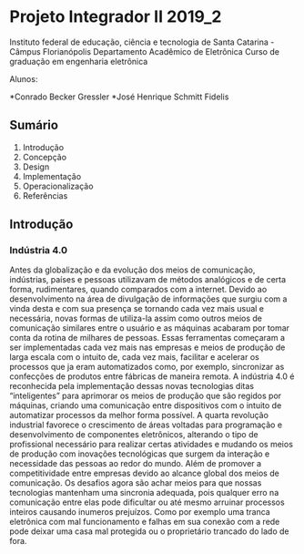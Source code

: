 
# Projeto Integrador II 2019_2

Instituto federal de educação, ciência e tecnologia de Santa Catarina - Câmpus Florianópolis
Departamento Acadêmico de Eletrônica
Curso de graduação em engenharia eletrônica

Alunos:

*Conrado Becker Gressler
*José Henrique Schmitt Fidelis

## Sumário

1. Introdução
2. Concepção
3. Design
4. Implementação
5. Operacionalização
6. Referências

## Introdução

### Indústria 4.0

Antes da globalização e da evolução dos meios de comunicação, indústrias, países e pessoas utilizavam de métodos analógicos e de certa forma, rudimentares, quando comparados com a internet. Devido ao desenvolvimento na área de divulgação de informações que surgiu com a vinda desta e com sua presença se tornando cada vez mais usual e necessária, novas formas de utiliza-la assim como outros meios de comunicação similares entre o usuário e as máquinas acabaram por tomar conta da rotina de milhares de pessoas.
Essas ferramentas começaram a ser implementadas cada vez mais nas empresas e meios de produção de larga escala com o intuito de, cada vez mais, facilitar e acelerar os processos que ja eram automatizados como, por exemplo, sincronizar as confecções de produtos entre fábricas de maneira remota.
A indústria 4.0 é reconhecida pela implementação dessas novas tecnologias ditas “inteligentes” para aprimorar os meios de produção que são regidos por máquinas, criando uma comunicação entre dispositivos com o intuito de automatizar processos da melhor forma possível.
A quarta revolução industrial favorece o crescimento de áreas voltadas para programação e desenvolvimento de componentes eletrônicos, alterando o tipo de profissional necessário para realizar certas atividades e mudando os meios de produção com inovações tecnológicas que surgem da interação e necessidade das pessoas ao redor do mundo. Além de promover a competitividade entre empresas devido ao alcance global dos meios de comunicação.
Os desafios agora são achar meios para que nossas tecnologias mantenham uma sincronia adequada, pois qualquer erro na comunicação entre elas pode dificultar ou até mesmo arruinar processos inteiros causando inumeros prejuízos. Como por exemplo uma tranca eletrônica com mal funcionamento e falhas em sua conexão com a rede pode deixar uma casa mal protegida ou o proprietário trancado do lado de fora.
